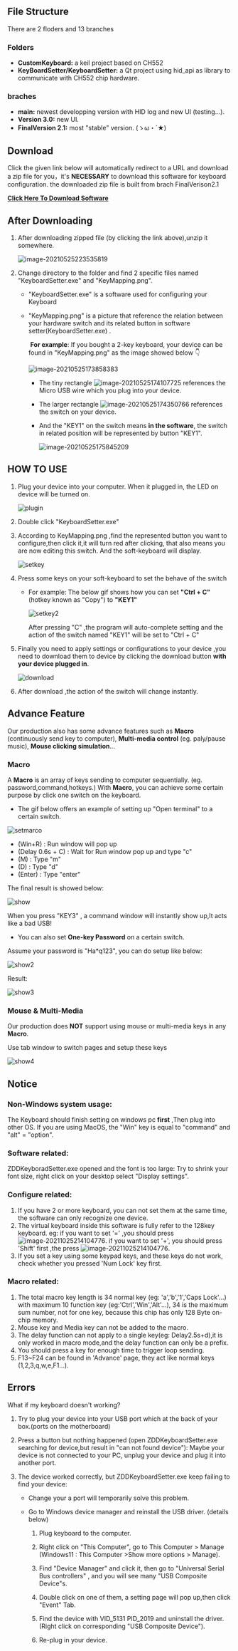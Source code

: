 ## File Structure

There are 2 floders and 13 branches

### Folders

* **CustomKeyboard:** a keil project based on CH552
* **KeyBoardSetter/KeyboardSetter:** a Qt project using hid_api as library to communicate with CH552 chip hardware.

### braches

* **main:** newest developping version with HID log and new UI (testing...).
* **Version 3.0:** new UI.
* **FinalVersion 2.1:** most "stable" version. (ゝω・´★)

## Download

Click the given link below will automatically redirect to a URL and download a zip file for you，it's **NECESSARY** to  download this software for keyboard configuration. the downloaded zip file is built from brach FinalVerison2.1

 **[Click Here To Download Software](http://8.210.3.182:9999/man/Readme.html)**

## After Downloading

1. After downloading zipped file (by clicking the link above),unzip it somewhere.

   ![image-20210525223535819](Readme.assets/image-20210525223535819.png)

2. Change directory to the folder and find 2 specific files named "KeyboardSetter.exe" and "KeyMapping.png".

   * "KeyboardSetter.exe" is a software used for configuring your Keyboard

   * "KeyMapping.png" is a picture that reference the relation between your hardware switch and its related button in software setter(KeyboardSetter.exe) .

     ​	**For example**:  If you bought a 2-key keyboard, your device can be found in "KeyMapping.png" as the image showed below 👇

     ![image-20210525173858383](Readme.assets/image-20210525173858383.png)

     * The tiny rectangle ![image-20210525174107725](Readme.assets/image-20210525174107725.png) references the Micro USB wire which you plug into your device.

     * The larger rectangle ![image-20210525174350766](Readme.assets/image-20210525174350766.png) references the switch on your device.

     * And the "KEY1" on the switch means **in the software**, the switch in related position will be represented by button "KEY1".

       ![image-20210525175845209](Readme.assets/image-20210525175845209.png)

     

## HOW   TO  USE

1. Plug your device into your computer. When it plugged in, the LED on device will be turned on.

   ![plugin](Readme.assets/plugin.gif)

2. Double click "KeyboardSetter.exe" 

3. According to KeyMapping.png ,find the represented button you want to configure,then click it,it will turn red after clicking, that also means you are now editing this switch. And the soft-keyboard will display. 

   ![setkey](Readme.assets/setkey.gif)

4. Press some keys on your soft-keyboard to set the behave  of the switch 

   * For example: The below gif shows how you can set **"Ctrl + C"** (hotkey known as "Copy")  to **"KEY1"**

     ![setkey2](Readme.assets/setkey2.gif)

     After pressing "C" ,the program will auto-complete setting and the action of the switch named "KEY1" will be set to "Ctrl + C"

5. Finally you need to apply settings or configurations to your device ,you need to download them to device by clicking the download button  **with your device plugged in**.

   ![download](Readme.assets/download.gif)

6. After download ,the action of the switch will change instantly.

## Advance Feature

Our production also has some advance features such as **Macro** (continuously send key to computer), **Multi-media control** (eg. paly/pause music), **Mouse clicking simulation**... 

### Macro

A **Macro** is an array of keys sending to computer sequentially. (eg. password,command,hotkeys.) With **Macro**, you can achieve some certain purpose by click one switch on the keyboard. 

* The gif below offers an example of setting up "Open terminal" to a certain switch.

![setmarco](Readme.assets/setmarco.gif)

* (Win+R) :  Run window will pop up
* (Delay 0.6s + C) : Wait for Run window pop up and type "c"
* (M) : Type "m"
* (D) :  Type "d"
* (Enter) : Type "enter"

The final result is showed below:

![show](Readme.assets/show.gif)

When you press "KEY3" , a command window will instantly show up,It acts like a bad USB!

* You can also set **One-key Password** on a certain switch.

Assume your password is "Ha*q123", you can do setup like below:

![show2](Readme.assets/show2.gif)

Result:

![show3](Readme.assets/show3.gif)

### Mouse & Multi-Media

Our production does **NOT** support using mouse or multi-media keys in any **Macro**.

Use tab window to switch pages and setup these keys

![show4](Readme.assets/show4.gif)



## Notice

### Non-Windows system usage:

The Keyboard should finish setting on windows pc **first** ,Then plug into other OS. If you are using MacOS, the "Win" key is equal to "command" and "alt" = "option".

### Software related:

ZDDKeyboradSetter.exe opened and the font is too large: Try to shrink your font size, right click on your desktop select "Display settings".

### Configure related:

1. If you have 2 or more keyboard, you can not set them at the same time, the software can only recognize one device.
2. The virtual keyboard inside this software is fully refer to the 128key keyboard. eg: if you want to set  '=' ,you should press ![image-20211025214104776](Readme.assets/image-20211025214104776-16377365559223.png). if you want to set '+', you should press 'Shift' first ,the press  ![image-20211025214104776](Readme.assets/image-20211025214104776.png).
3. If you set a key using some keypad keys, and these keys do not work, check whether you pressed 'Num Lock' key first.

### Macro related:

1. The total macro key length is 34 normal key (eg: 'a','b','1','Caps Lock'...) with maximum 10 function key (eg:'Ctrl','Win','Alt'...), 34 is the maximum sum number, not for one key, because this chip has only 128 Byte on-chip  memory.
2. Mouse key and Media key can not be added to the macro.
3. The delay function can not apply to a single key(eg: Delay2.5s+d),it is only worked in macro mode,and the delay function can only be a prefix.
4. You should press a key for enough time to trigger loop sending.
5. F13~F24 can be found in 'Advance' page, they act like normal keys (1,2,3,q,w,e,F1...).

## Errors

What if my keyboard doesn't working?

1. Try to plug your device into your USB port which at the back of your box.(ports on the motherboard)

2. Press a button but nothing happened (open ZDDKeyboardSetter.exe searching for device,but result in "can not found device"): Maybe your device is not connected to your PC, unplug your device and plug it into another port.

3. The device worked correctly, but ZDDKeyboardSetter.exe keep failing to find your device:

   * Change your a port will temporarily solve this problem.

   * Go to Windows device manager and reinstall the USB driver. (details below)

     1. Plug keyboard to the computer.

     2. Right click on "This Computer", go to This Computer > Manage (Windows11 : This Computer >Show more options > Manage).

     3. Find "Device Manager" and click it, then go to "Universal Serial Bus controllers" , and you will see many "USB Composite Device"s.

     4. Double click on one of them, a setting page will pop up,then click "Event" Tab.

     5. Find the device with VID_5131 PID_2019 and uninstall the driver.(Right click on corresponding "USB Composite Device").
     6. Re-plug in your device.


